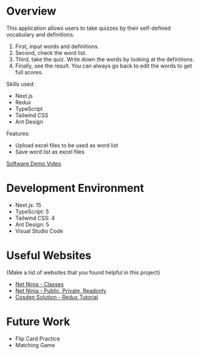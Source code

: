 # Overview

This application allows users to take quizzes by their self-defined vocabulary and definitions.
1) First, input words and definitions.
2) Second, check the word list.
3) Third, take the quiz. Write down the words by looking at the definitions.
4) Finally, see the result.  You can always go back to edit the words to get full scores.

Skills used:
- Next.js
- Redux
- TypeScript
- Tailwind CSS
- Ant Design

Features:
- Upload excel files to be used as word list
- Save word list as excel files

[Software Demo Video](http://youtube.link.goes.here)

# Development Environment

- Next.js: 15
- TypeScript: 5
- Tailwind CSS: 4
- Ant Design: 5
- Visual Studio Code

# Useful Websites

{Make a list of websites that you found helpful in this project}

- [Net Ninja - Classes](https://youtu.be/OsFwOzr3_sE?si=doAvUWI6JFRwZaBN)
- [Net Ninja - Public, Private, Readonly](https://youtu.be/aYmnwDlPB8s?si=d8aLVd0gpTiu8htC)
- [Cosden Solution - Redux Tutorial](https://youtu.be/5yEG6GhoJBs?si=gc8xQWX18mMC8pGI)
# Future Work

- Flip Card Practice
- Matching Game